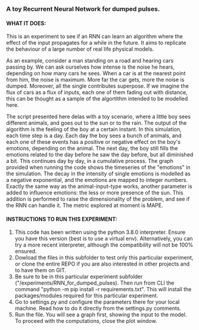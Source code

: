 ### A toy Recurrent Neural Network for dumped pulses. 
 
#### WHAT IT DOES:
This is an experiment to see if an RNN can learn an algorithm 
where the effect of the input propagates for a while in the future. 
It aims to replicate the behaviour of a large number of real life physical models.

As an example, consider a man standing on a road and hearing cars passing by.
We can ask ourselves how intense is the noise he hears, depending on how many cars he sees.
When a car is at the nearest point from him, the noise is maximum. More far the car gets, 
more the noise is dumped. Moreover, all the single contributes superpose. 
If we imagine the flux of cars as a flux of inputs, each one of them fading out with distance, 
this can be thought as a sample of the algortithm intended to be modelled here.

The script presented here delas with a toy scenario, where a little boy sees different animals,
and goes out to the sun or to the rain.
The output of the algorithm is the feeling of the boy at a certain instant. 
In this simulation, each time step is a day. 
Each day the boy sees a bunch of animals, 
and each one of these events has a positive or negative effect on the boy's emotions, depending on the animal.
The next day, the boy still fills the emotions related to the day before he saw the day before, but all diminished a bit.
This continues day by day, in a cumulative process.
The graph provided when running the code shows the timeseries of the "emotions" in the simulation.
The decay in the intensity of single emotions is modelled as a negative exponential, and
the emotions are mapped to integer numbers.
Exactly the same way as the animal-input-type works, another parameter is added to influence emotions: 
the less or more presence of the sun. This addition is performed to raise the dimensionality of the problem, and see
if the RNN can handle it.
The metric explored at moment is MAPE.





#### INSTRUCTIONS TO RUN THIS EXPERIMENT:

1. This code has been written using the python 3.8.0 interpreter. 
Ensure you have this version (best is to use a virtual env). 
Alternatively, you can try a more recent interpreter, although the compatibility will not be 100% ensured.
2. Dowload the files in this subfolder to test only this particular experiment,
or clone the entire REPO if you are also interested in other projects and to have them on GIT.
3. Be sure to be in this particular experiment subfolder ("/experiments/RNN_for_dumped_pulses). 
Then run from CLI the command "python -m pip install -r requirements.txt". This will install 
the packages/modules required for this particular experiment. 
4. Go to settings.py and configure the parameters there for your local machine.
Read how to do it directly from the settings.py comments.
5. Run the file. You will see a graph first, showing the input to the model. 
To proceed with the computations, close the plot window.
